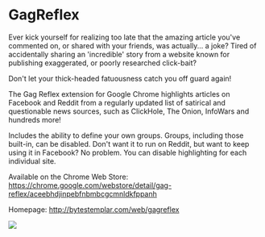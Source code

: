 # GagReflex

Ever kick yourself for realizing too late that the amazing article you've commented on, or shared with your friends, was actually... a joke? Tired of accidentally sharing an 'incredible' story from a website known for publishing exaggerated, or poorly researched click-bait?

Don't let your thick-headed fatuousness catch you off guard again!

The Gag Reflex extension for Google Chrome highlights articles on Facebook and Reddit from a regularly updated list of satirical and questionable news sources, such as ClickHole, The Onion, InfoWars and hundreds more!

Includes the ability to define your own groups. Groups, including those built-in, can be disabled. Don't want it to run on Reddit, but want to keep using it in Facebook? No problem. You can disable highlighting for each individual site.

Available on the Chrome Web Store: https://chrome.google.com/webstore/detail/gag-reflex/aceebhdjinpebfnbmbcgcmnldkfppanh

Homepage: http://bytestemplar.com/web/gagreflex

<img src="http://i.imgur.com/kn9DbZX.png">
